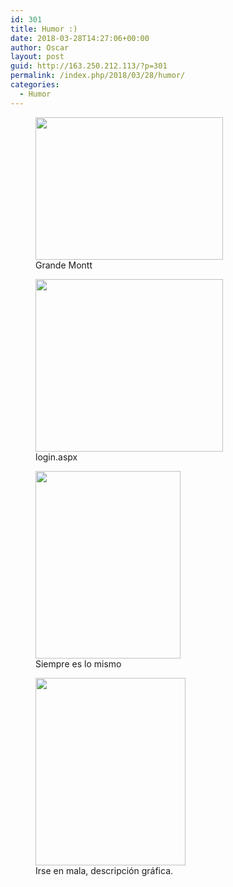 ```yaml
---
id: 301
title: Humor :)
date: 2018-03-28T14:27:06+00:00
author: Oscar
layout: post
guid: http://163.250.212.113/?p=301
permalink: /index.php/2018/03/28/humor/
categories:
  - Humor
---
```

<div id='gallery-10' class='gallery galleryid-301 gallery-columns-2 gallery-size-medium'>
  <figure class='gallery-item'> 
  
  <div class='gallery-icon landscape'>
    <a href='http://163.250.212.113/wp-content/uploads/2018/03/ctrl-z.jpg'><img width="300" height="228" src="http://163.250.212.113/wp-content/uploads/2018/03/ctrl-z-300x228.jpg" class="attachment-medium size-medium" alt="" aria-describedby="gallery-10-297" srcset="http://163.250.212.113/wp-content/uploads/2018/03/ctrl-z-300x228.jpg 300w, http://163.250.212.113/wp-content/uploads/2018/03/ctrl-z.jpg 598w" sizes="(max-width: 300px) 100vw, 300px" /></a>
  </div><figcaption class='wp-caption-text gallery-caption' id='gallery-10-297'> Grande Montt </figcaption></figure><figure class='gallery-item'> 
  
  <div class='gallery-icon landscape'>
    <a href='http://163.250.212.113/wp-content/uploads/2018/03/weakest-link-road.jpg'><img width="300" height="276" src="http://163.250.212.113/wp-content/uploads/2018/03/weakest-link-road-300x276.jpg" class="attachment-medium size-medium" alt="" aria-describedby="gallery-10-299" srcset="http://163.250.212.113/wp-content/uploads/2018/03/weakest-link-road-300x276.jpg 300w, http://163.250.212.113/wp-content/uploads/2018/03/weakest-link-road.jpg 472w" sizes="(max-width: 300px) 100vw, 300px" /></a>
  </div><figcaption class='wp-caption-text gallery-caption' id='gallery-10-299'> login.aspx </figcaption></figure><figure class='gallery-item'> 
  
  <div class='gallery-icon portrait'>
    <a href='http://163.250.212.113/wp-content/uploads/2018/03/devops.jpg'><img width="232" height="300" src="http://163.250.212.113/wp-content/uploads/2018/03/devops-232x300.jpg" class="attachment-medium size-medium" alt="" aria-describedby="gallery-10-298" srcset="http://163.250.212.113/wp-content/uploads/2018/03/devops-232x300.jpg 232w, http://163.250.212.113/wp-content/uploads/2018/03/devops.jpg 742w" sizes="(max-width: 232px) 100vw, 232px" /></a>
  </div><figcaption class='wp-caption-text gallery-caption' id='gallery-10-298'> Siempre es lo mismo </figcaption></figure><figure class='gallery-item'> 
  
  <div class='gallery-icon portrait'>
    <a href='http://163.250.212.113/wp-content/uploads/2018/03/wire-less.jpg'><img width="240" height="300" src="http://163.250.212.113/wp-content/uploads/2018/03/wire-less-240x300.jpg" class="attachment-medium size-medium" alt="" aria-describedby="gallery-10-300" srcset="http://163.250.212.113/wp-content/uploads/2018/03/wire-less-240x300.jpg 240w, http://163.250.212.113/wp-content/uploads/2018/03/wire-less.jpg 600w" sizes="(max-width: 240px) 100vw, 240px" /></a>
  </div><figcaption class='wp-caption-text gallery-caption' id='gallery-10-300'> Irse en mala, descripción gráfica. </figcaption></figure>
</div>

&nbsp;